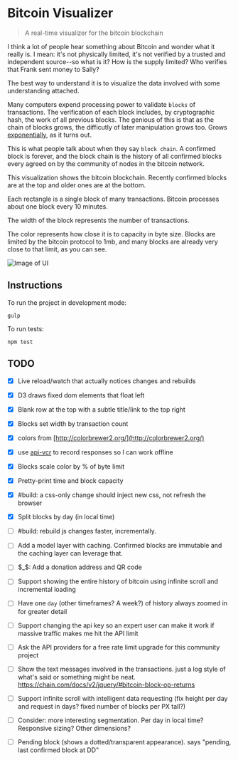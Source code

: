 # Bitcoin Visualizer

> A real-time visualizer for the bitcoin blockchain

I think a lot of people hear something about Bitcoin and wonder what it really is. I mean: it's not physically limited, it's not verified by a trusted and independent source--so what is it? How is the supply limited? Who verifies that Frank sent money to Sally?

The best way to understand it is to visualize the data involved with some understanding attached.

Many computers expend processing power to validate `blocks` of transactions. The verification of each block includes, by cryptographic hash, the work of all previous blocks. The genious of this is that as the chain of blocks grows, the difficutly of later manipulation grows too. Grows [exponentially](), as it turns out.

This is what people talk about when they say `block chain`. A confirmed block is forever, and the block chain is the history of all confirmed blocks every agreed on by the community of nodes in the bitcoin network.

This visualization shows the bitcoin blockchain. Recently confirmed blocks are at the top and older ones are at the bottom.

Each rectangle is a single block of many transactions. Bitcoin processes about one block every 10 minutes.

The width of the block represents the number of transactions.

The color represents how close it is to capacity in byte size. Blocks are limited by the bitcoin protocol to 1mb, and many blocks are already very close to that limit, as you can see.

![Image of UI](https://raw.githubusercontent.com/SimplGy/bitcoin-visualizer/master/docs/screen2015-04.png)




## Instructions

To run the project in development mode:

    gulp

To run tests:

    npm test



## TODO

- [x] Live reload/watch that actually notices changes and rebuilds
- [x] D3 draws fixed dom elements that float left
- [x] Blank row at the top with a subtle title/link to the top right
- [x] Blocks set width by transaction count
- [x] colors from [http://colorbrewer2.org/](http://colorbrewer2.org/)
- [x] use [api-vcr](https://www.npmjs.com/package/api-vcr) to record responses so I can work offline
- [x] Blocks scale color by % of byte limit
- [x] Pretty-print time and block capacity
- [x] #build: a css-only change should inject new css, not refresh the browser
- [x] Split blocks by day (in local time)
- [ ] #build: rebuild js changes faster, incrementally.
- [ ] Add a model layer with caching. Confirmed blocks are immutable and the caching layer can leverage that.
- [ ] $_$: Add a donation address and QR code
- [ ] Support showing the entire history of bitcoin using infinite scroll and incremental loading
- [ ] Have one `day` (other timeframes? A week?) of history always zoomed in for greater detail
- [ ] Support changing the api key so an expert user can make it work if massive traffic makes me hit the API limit
- [ ] Ask the API providers for a free rate limit upgrade for this community project
- [ ] Show the text messages involved in the transactions. just a log style of what's said or something might be neat. https://chain.com/docs/v2/jquery/#bitcoin-block-op-returns
- [ ] Support infinite scroll with intelligent data requesting (fix height per day and request in days? fixed number of blocks per PX tall?)
- [ ] Consider: more interesting segmentation. Per day in local time? Responsive sizing? Other dimensions?
- [ ] Pending block (shows a dotted/transparent appearance). says "pending, last confirmed block at DD"


